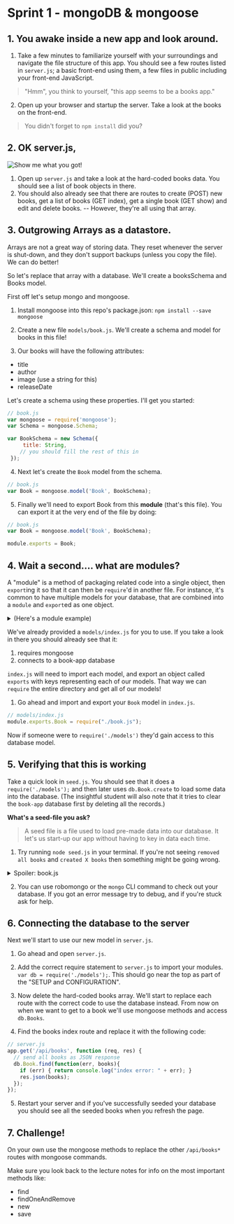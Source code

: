 # Sprint 1 - mongoDB & mongoose

## 1. You awake inside a new app and look around.

1. Take a few minutes to familiarize yourself with your surroundings and navigate the file structure of this app.  You should see a few routes listed in `server.js`; a basic front-end using them, a few files in public including your front-end JavaScript.  
  > "Hmm", you think to yourself, "this app seems to be a books app."

2. Open up your browser and startup the server.  Take a look at the books on the front-end.
  > You didn't forget to `npm install` did you?

## 2. OK server.js,
![Show me what you got!](https://media.giphy.com/media/26DOs997h6fgsCthu/giphy.gif)

1. Open up `server.js` and take a look at the hard-coded books data.  You should see a list of book objects in there.
2. You should also already see that there are routes to create (POST) new books, get a list of books (GET index), get a single book (GET show) and edit and delete books.  -- However, they're all using that array.  

## 3. Outgrowing Arrays as a datastore.

Arrays are not a great way of storing data. They reset whenever the server is shut-down, and they don't support backups (unless you copy the file). We can do better!

So let's replace that array with a database.  We'll create a booksSchema and Books model.  

First off let's setup mongo and mongoose.  

1. Install mongoose into this repo's package.json: `npm install --save mongoose`
2. Create a new file `models/book.js`. We'll create a schema and model for books in this file!

3. Our books will have the following attributes:
  * title
  * author
  * image (use a string for this)
  * releaseDate

  Let's create a schema using these properties.  I'll get you started:

  ```js
  // book.js
  var mongoose = require('mongoose');
  var Schema = mongoose.Schema;

  var BookSchema = new Schema({
       title: String,
      // you should fill the rest of this in
   });
  ```

4. Next let's create the `Book` model from the schema.  
  ```js
  // book.js
  var Book = mongoose.model('Book', BookSchema);
  ```

5. Finally we'll need to export Book from this **module** (that's this file).  You can export it at the very end of the file by doing:
  ```js
  // book.js
  var Book = mongoose.model('Book', BookSchema);

  module.exports = Book;
  ```

## 4. Wait a second.... what are modules?

A "module" is a method of packaging related code into a single object,  then `export`ing it so that it can then be `require`'d in another file. For instance, it's common to have multiple models for your database, that are combined into a `module` and `export`ed as one object.

<details><summary>(Here's a module example)</summary>


    ├── models
    │   ├── index.js
    │   ├── gargoyle.js
    │   ├── gnome.js
    │   ├── goblin.js


  Inside `index.js` we require each of the other files and export it as one object:

  ```js
  // models/index.js
  var mongoose = require("mongoose");
  mongoose.connect("mongodb://localhost/book-app");   
  // the mongoose.connect line above  needs to happen exactly once in your code
      // move it from book.js to index.js  :)

  module.exports.Gargoyle = require("./gargoyle.js");
  module.exports.Goblin = require("./goblin.js");
  module.exports.Gnome = require("./gnome.js");
  ```

  In the end this means that when you require `./models` in `server.js` you get back an object like
    { Gargoyle: Model, Goblin: Model, Gnome: Model }

</details>

We've already provided a `models/index.js` for you to use.  If you take a look in there you should already see that it:
  1. requires mongoose
  2. connects to a book-app database

`index.js` will need to import each model, and export an object called `exports` with keys representing each of our models.  That way we can `require` the entire directory and get all of our models!  

1. Go ahead and import and export your `Book` model in `index.js`.
  ```js
  // models/index.js
  module.exports.Book = require("./book.js");
  ```
  
  Now if someone were to `require('./models')` they'd gain access to this database model.




## 5. Verifying that this is working

Take a quick look in `seed.js`.  You should see that it does a `require('./models');` and then later uses `db.Book.create` to load some data into the database.  (The insightful student will also note that it tries to clear the `book-app` database first by deleting all the records.)

**What's a seed-file you ask?**
> A seed file is a file used to load pre-made data into our database.  It let's us start-up our app without having to key in data each time.

1. Try running `node seed.js` in your terminal.
  If you're not seeing `removed all books` and `created X books` then something might be going wrong.  

<details>
  <summary>Spoiler: book.js</summary>

  ```js
  // entire book.js so far
  var mongoose = require('mongoose'),
    Schema = mongoose.Schema;

  var BookSchema = new Schema({
    title: String,
    author: String,
    image: String,
    release_date: String
  });

  var Book = mongoose.model('Book', BookSchema);

  module.exports = Book;
  ```

</details>

2. You can use robomongo or the `mongo` CLI command to check out your database.  If you got an error message try to debug, and if you're stuck ask for help.  


## 6. Connecting the database to the server

Next we'll start to use our new model in `server.js`.

1. Go ahead and open `server.js`.  
2. Add the correct require statement to `server.js` to import your modules.  `var db = require('./models');`.  This should go near the top as part of the "SETUP and CONFIGURATION".
3. Now delete the hard-coded books array.  We'll start to replace each route with the correct code to use the database instead.  From now on when we want to get to a book we'll use mongoose methods and access `db.Books`.

4. Find the books index route and replace it with the following code:
  ```js
  // server.js
  app.get('/api/books', function (req, res) {
    // send all books as JSON response
    db.Book.find(function(err, books){
      if (err) { return console.log("index error: " + err); }
      res.json(books);
    });
  });
  ```

5. Restart your server and if you've successfully seeded your database you should see all the seeded books when you refresh the page.


## 7. Challenge!

On your own use the mongoose methods to replace the other `/api/books*` routes with mongoose commands.

Make sure you look back to the lecture notes for info on the most important methods like:
* find
* findOneAndRemove
* new
* save
